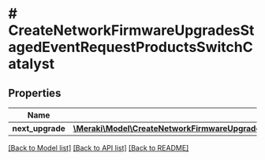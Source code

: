 # # CreateNetworkFirmwareUpgradesStagedEventRequestProductsSwitchCatalyst

## Properties

Name | Type | Description | Notes
------------ | ------------- | ------------- | -------------
**next_upgrade** | [**\Meraki\Model\CreateNetworkFirmwareUpgradesStagedEventRequestProductsSwitchCatalystNextUpgrade**](CreateNetworkFirmwareUpgradesStagedEventRequestProductsSwitchCatalystNextUpgrade.md) |  | [optional]

[[Back to Model list]](../../README.md#models) [[Back to API list]](../../README.md#endpoints) [[Back to README]](../../README.md)

